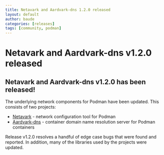 ```yaml
---
title: Netavark and Aardvark-dns 1.2.0 released
layout: default
author: baude
categories: [releases]
tags: [community, podman]
---
```


# Netavark and Aardvark-dns v1.2.0 released

## Netavark and Aardvark-dns v1.2.0 has been released!

The underlying network components for Podman have been updated. This consists of two projects:

- [Netavark](https://github.com/containers/netavark/releases) - network configuration tool for Podman
- [Aardvark-dns](https://github.com/containers/aardvark-dns/releases) - container domain name resolution server for
  Podman containers

<!--truncate-->

Release v1.2.0 resolves a handful of edge case bugs that were found and reported. In addition, many of the libraries
used by the projects were updated.
